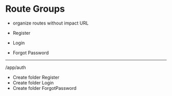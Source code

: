# Route Groups

- organize routes without impact URL
  
- Register
- Login
- Forgot Password
------------
/app/auth
- Create folder Register
- Create folder Login
- Create folder ForgotPassword